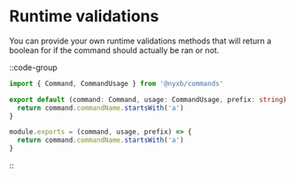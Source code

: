 # Runtime validations

You can provide your own runtime validations methods that will return a boolean for if the command should actually be ran or not.

::code-group
  ```ts [typescript]
  import { Command, CommandUsage } from '@nyxb/commands'
  
  export default (command: Command, usage: CommandUsage, prefix: string) => {
    return command.commandName.startsWith('a')
  }
  ```
  ```js [javascript]
  module.exports = (command, usage, prefix) => {
    return command.commandName.startsWith('a')
  }
  ```
::
